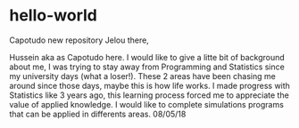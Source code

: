 # hello-world
Capotudo new repository
Jelou there,

Hussein aka as Capotudo here. I would like to give a litte bit of background about me, I was trying to stay away from Programming and Statistics since my university days (what a loser!). These 2 areas have been chasing me around since those days, maybe this is how life works. I made progress with Statistics like 3 years ago, this learning process forced me to appreciate the value of applied knowledge. I would like to complete simulations programs that can be applied in differents areas.
08/05/18
